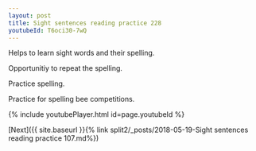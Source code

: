 ```yaml
---
layout: post
title: Sight sentences reading practice 228
youtubeId: T6oci30-7wQ
---
```

 
 
Helps to learn sight words and their spelling.

Opportunitiy to repeat the spelling. 

Practice spelling. 
 
Practice for spelling bee competitions. 
 
{% include youtubePlayer.html id=page.youtubeId %}
 
 

[Next]({{ site.baseurl }}{% link  split2/_posts/2018-05-19-Sight sentences reading practice 107.md%})
 
